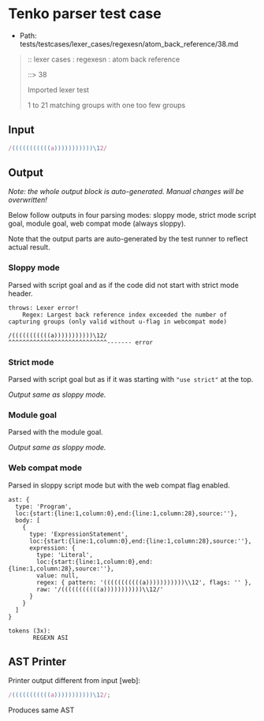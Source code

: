 # Tenko parser test case

- Path: tests/testcases/lexer_cases/regexesn/atom_back_reference/38.md

> :: lexer cases : regexesn : atom back reference
>
> ::> 38
>
> Imported lexer test
>
> 1 to 21 matching groups with one too few groups

## Input

`````js
/(((((((((((a)))))))))))\12/
`````

## Output

_Note: the whole output block is auto-generated. Manual changes will be overwritten!_

Below follow outputs in four parsing modes: sloppy mode, strict mode script goal, module goal, web compat mode (always sloppy).

Note that the output parts are auto-generated by the test runner to reflect actual result.

### Sloppy mode

Parsed with script goal and as if the code did not start with strict mode header.

`````
throws: Lexer error!
    Regex: Largest back reference index exceeded the number of capturing groups (only valid without u-flag in webcompat mode)

/(((((((((((a)))))))))))\12/
^^^^^^^^^^^^^^^^^^^^^^^^^^^^------- error
`````

### Strict mode

Parsed with script goal but as if it was starting with `"use strict"` at the top.

_Output same as sloppy mode._

### Module goal

Parsed with the module goal.

_Output same as sloppy mode._

### Web compat mode

Parsed in sloppy script mode but with the web compat flag enabled.

`````
ast: {
  type: 'Program',
  loc:{start:{line:1,column:0},end:{line:1,column:28},source:''},
  body: [
    {
      type: 'ExpressionStatement',
      loc:{start:{line:1,column:0},end:{line:1,column:28},source:''},
      expression: {
        type: 'Literal',
        loc:{start:{line:1,column:0},end:{line:1,column:28},source:''},
        value: null,
        regex: { pattern: '(((((((((((a)))))))))))\\12', flags: '' },
        raw: '/(((((((((((a)))))))))))\\12/'
      }
    }
  ]
}

tokens (3x):
       REGEXN ASI
`````


## AST Printer

Printer output different from input [web]:

````js
/(((((((((((a)))))))))))\12/;
````

Produces same AST
